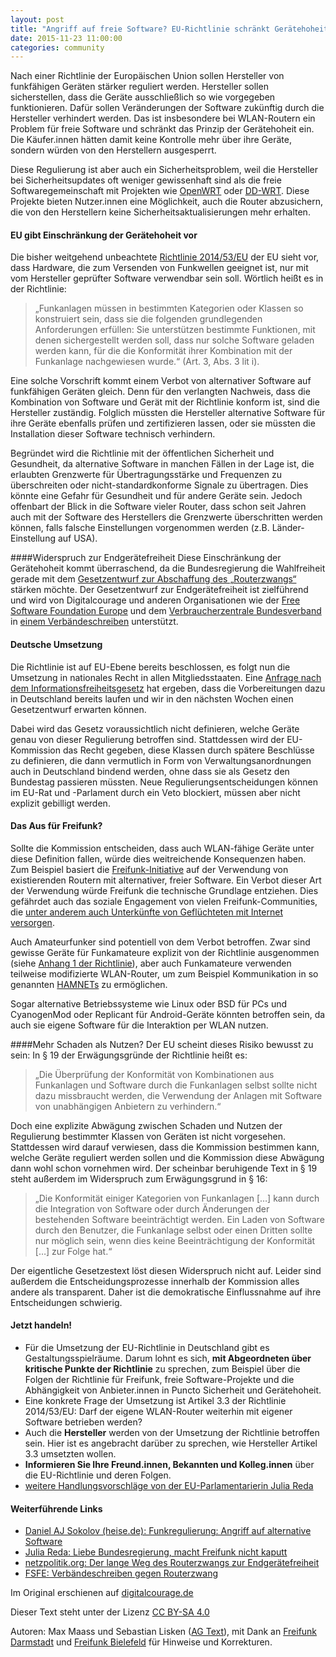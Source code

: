 ```yaml
---
layout: post
title: "Angriff auf freie Software? EU-Richtlinie schränkt Gerätehoheit ein"
date: 2015-11-23 11:00:00
categories: community
---
```




Nach einer Richtlinie der Europäischen Union sollen Hersteller von funkfähigen Geräten stärker reguliert werden. Hersteller sollen sicherstellen, dass die Geräte ausschließlich so wie vorgegeben funktionieren. Dafür sollen Veränderungen der Software zukünftig durch die Hersteller verhindert werden. Das ist insbesondere bei WLAN-Routern ein Problem für freie Software und schränkt das Prinzip der Gerätehoheit ein. Die Käufer.innen hätten damit keine Kontrolle mehr über ihre Geräte, sondern würden von den Herstellern ausgesperrt.

Diese Regulierung ist aber auch ein Sicherheitsproblem, weil die Hersteller bei Sicherheitsupdates oft weniger gewissenhaft sind als die freie Softwaregemeinschaft mit Projekten wie [OpenWRT](https://openwrt.org/) oder [DD-WRT](https://www.dd-wrt.com/site/). Diese Projekte bieten Nutzer.innen eine Möglichkeit, auch die Router abzusichern, die von den Herstellern keine Sicherheitsaktualisierungen mehr erhalten.
<!--*-->

#### EU gibt Einschränkung der Gerätehoheit vor
Die bisher weitgehend unbeachtete [Richtlinie 2014/53/EU](http://eur-lex.europa.eu/legal-content/DE/TXT/HTML/?uri=CELEX:32014L0053&from=DE) der EU sieht vor, dass Hardware, die zum Versenden von Funkwellen geeignet ist, nur mit vom Hersteller geprüfter Software verwendbar sein soll. Wörtlich heißt es in der Richtlinie:

> „Funkanlagen müssen in bestimmten Kategorien oder Klassen so konstruiert sein, dass sie die folgenden grundlegenden Anforderungen erfüllen: Sie unterstützen bestimmte Funktionen, mit denen sichergestellt werden soll, dass nur solche Software geladen werden kann, für die die Konformität ihrer Kombination mit der Funkanlage nachgewiesen wurde.“ (Art. 3, Abs. 3 lit i).

Eine solche Vorschrift kommt einem Verbot von alternativer Software auf funkfähigen Geräten gleich. Denn für den verlangten Nachweis, dass die Kombination von Software und Gerät mit der Richtlinie konform ist, sind die Hersteller zuständig. Folglich müssten die Hersteller alternative Software für ihre Geräte ebenfalls prüfen und zertifizieren lassen, oder sie müssten die Installation dieser Software technisch verhindern.

Begründet wird die Richtlinie mit der öffentlichen Sicherheit und Gesundheit, da alternative Software in manchen Fällen in der Lage ist, die erlaubten Grenzwerte für Übertragungsstärke und Frequenzen zu überschreiten oder nicht-standardkonforme Signale zu übertragen. Dies könnte eine Gefahr für Gesundheit und für andere Geräte sein. Jedoch offenbart der Blick in die Software vieler Router, dass schon seit Jahren auch mit der Software des Herstellers die Grenzwerte überschritten werden können, falls falsche Einstellungen vorgenommen werden (z.B. Länder-Einstellung auf USA).

####Widerspruch zur Endgerätefreiheit
Diese Einschränkung der Gerätehoheit kommt überraschend, da die Bundesregierung die Wahlfreiheit gerade mit dem [Gesetzentwurf zur Abschaffung des „Routerzwangs“](https://netzpolitik.org/2015/der-lange-weg-des-routerzwangs-zur-endgeraetefreiheit/) stärken möchte. Der Gesetzentwurf zur Endgerätefreiheit ist zielführend und wird von Digitalcourage und anderen Organisationen wie der [Free Software Foundation Europe](https://fsfe.org/) und dem [Verbraucherzentrale Bundesverband](http://www.vzbv.de/) in [einem Verbändeschreiben](https://fsfe.org/news/2015/news-20151028-01.html) unterstützt.

#### Deutsche Umsetzung
Die Richtlinie ist auf EU-Ebene bereits beschlossen, es folgt nun die Umsetzung in nationales Recht in allen Mitgliedsstaaten. Eine [Anfrage nach dem Informationsfreiheitsgesetz](https://fragdenstaat.de/anfrage/stand-der-umsetzung-der-richtlinie-2014-53-eu/#nachricht-32705) hat ergeben, dass die Vorbereitungen dazu in Deutschland bereits laufen und wir in den nächsten Wochen einen Gesetzentwurf erwarten können.

Dabei wird das Gesetz voraussichtlich nicht definieren, welche Geräte genau von dieser Regulierung betroffen sind. Stattdessen wird der EU-Kommission das Recht gegeben, diese Klassen durch spätere Beschlüsse zu definieren, die dann vermutlich in Form von Verwaltungsanordnungen auch in Deutschland bindend werden, ohne dass sie als Gesetz den Bundestag passieren müssten. Neue Regulierungsentscheidungen können im EU-Rat und -Parlament durch ein Veto blockiert, müssen aber nicht explizit gebilligt werden.

#### Das Aus für Freifunk?
Sollte die Kommission entscheiden, dass auch WLAN-fähige Geräte unter diese Definition fallen, würde dies weitreichende Konsequenzen haben. Zum Beispiel basiert die [Freifunk-Initiative](https://freifunk.net/) auf der Verwendung von existierenden Routern mit alternativer, freier Software. Ein Verbot dieser Art der Verwendung würde Freifunk die technische Grundlage entziehen. Dies gefährdet auch das soziale Engagement von vielen Freifunk-Communities, die [unter anderem auch Unterkünfte von Geflüchteten mit Internet versorgen](http://www.golem.de/news/freifunk-kostenloses-internet-fuer-fluechtlinge-1509-116249.html).

Auch Amateurfunker sind potentiell von dem Verbot betroffen. Zwar sind gewisse Geräte für Funkamateure explizit von der Richtlinie ausgenommen (siehe [Anhang 1 der Richtlinie](http://eur-lex.europa.eu/legal-content/DE/TXT/HTML/?uri=CELEX:32014L0053&from=DE)), aber auch Funkamateure verwenden teilweise modifizierte WLAN-Router, um zum Beispiel Kommunikation in so genannten [HAMNETs](https://de.wikipedia.org/wiki/HAMNET) zu ermöglichen.

Sogar alternative Betriebssysteme wie Linux oder BSD für PCs und CyanogenMod oder Replicant für Android-Geräte könnten betroffen sein, da auch sie eigene Software für die Interaktion per WLAN nutzen.

####Mehr Schaden als Nutzen?
Der EU scheint dieses Risiko bewusst zu sein: In § 19 der Erwägungsgründe der Richtlinie heißt es:

>„Die Überprüfung der Konformität von Kombinationen aus Funkanlagen und Software durch die Funkanlagen selbst sollte nicht dazu missbraucht werden, die Verwendung der Anlagen mit Software von unabhängigen Anbietern zu verhindern.“

Doch eine explizite Abwägung zwischen Schaden und Nutzen der Regulierung bestimmter Klassen von Geräten ist nicht vorgesehen. Stattdessen wird darauf verwiesen, dass die Kommission bestimmen kann, welche Geräte reguliert werden sollen und die Kommission diese Abwägung dann wohl schon vornehmen wird. Der scheinbar beruhigende Text in § 19 steht außerdem im Widerspruch zum Erwägungsgrund in § 16:

> „Die Konformität einiger Kategorien von Funkanlagen […] kann durch die Integration von Software oder durch Änderungen der bestehenden Software beeinträchtigt werden. Ein Laden von Software durch den Benutzer, die Funkanlage selbst oder einen Dritten sollte nur möglich sein, wenn dies keine Beeinträchtigung der Konformität […] zur Folge hat.“

Der eigentliche Gesetzestext löst diesen Widerspruch nicht auf. Leider sind außerdem die Entscheidungsprozesse innerhalb der Kommission alles andere als transparent. Daher ist die demokratische Einflussnahme auf ihre Entscheidungen schwierig.


#### Jetzt handeln!
*   Für die Umsetzung der EU-Richtlinie in Deutschland gibt es Gestaltungsspielräume. Darum lohnt es sich, **mit Abgeordneten über kritische Punkte der Richtlinie** zu sprechen, zum Beispiel über die Folgen der Richtlinie für Freifunk, freie Software-Projekte und die Abhängigkeit von Anbieter.innen in Puncto Sicherheit und Gerätehoheit.
*   Eine konkrete Frage der Umsetzung ist Artikel 3.3 der Richtlinie 2014/53/EU: Darf der eigene WLAN-Router weiterhin mit eigener Software betrieben werden?
*   Auch die **Hersteller** werden von der Umsetzung der Richtlinie betroffen sein. Hier ist es angebracht darüber zu sprechen, wie Hersteller Artikel 3.3 umsetzten wollen.
*   **Informieren Sie Ihre Freund.innen, Bekannten und Kolleg.innen** über die  EU-Richtlinie und deren Folgen.
*    [weitere Handlungsvorschläge von der EU-Parlamentarierin Julia Reda](https://juliareda.eu/2015/10/liebe-bundesregierung-macht-freifunk-nicht-kaputt/)

#### Weiterführende Links

*   [Daniel AJ Sokolov (heise.de): Funkregulierung: Angriff auf alternative Software](http://www.heise.de/newsticker/meldung/Funkregulierung-Angriff-auf-alternative-Software-2803189.html)
*   [Julia Reda: Liebe Bundesregierung, macht Freifunk nicht kaputt](https://juliareda.eu/2015/10/liebe-bundesregierung-macht-freifunk-nicht-kaputt/)
*   [netzpolitik.org: Der lange Weg des Routerzwangs zur Endgerätefreiheit](https://netzpolitik.org/2015/der-lange-weg-des-routerzwangs-zur-endgeraetefreiheit/)
*   [FSFE: Verbändeschreiben gegen Routerzwang](https://fsfe.org/news/2015/news-20151028-01.html)


Im Original erschienen auf [digitalcourage.de](https://digitalcourage.de/blog/2015/angriff-auf-freie-software-eu-richtlinie-schraenkt-geraetehoheit-ein)

Dieser Text steht unter der Lizenz [CC BY-SA 4.0](https://creativecommons.org/licenses/by-sa/4.0/)

Autoren: Max Maass und Sebastian Lisken ([AG Text](https://digitalcourage.de/blog/2015/ag-text-jetzt-mitmachen)), mit Dank an [Freifunk Darmstadt](https://darmstadt.freifunk.net) und [Freifunk Bielefeld](http://www.freifunk-bielefeld.de/) für Hinweise und Korrekturen.





